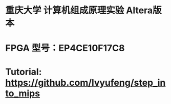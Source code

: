 # 重庆大学 计算机组成原理实验 Altera版本
# FPGA 型号：EP4CE10F17C8
# Tutorial: https://github.com/lvyufeng/step_into_mips

